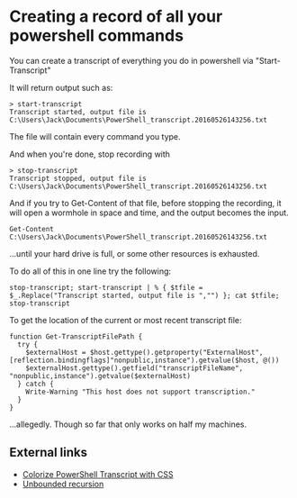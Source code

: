 ﻿# Creating a record of all your powershell commands

You can create a transcript of everything you do in powershell via "Start-Transcript"

It will return output such as:

    > start-transcript
    Transcript started, output file is C:\Users\Jack\Documents\PowerShell_transcript.20160526143256.txt

The file will contain every command you type.

And when you're done, stop recording with

    > stop-transcript
    Transcript stopped, output file is C:\Users\Jack\Documents\PowerShell_transcript.20160526143256.txt

And if you try to Get-Content of that file, before stopping the recording, it will open a wormhole in space and time, and the output becomes the input.

    Get-Content C:\Users\Jack\Documents\PowerShell_transcript.20160526143256.txt

...until your hard drive is full, or some other resources is exhausted.

To do all of this in one line try the following:

    stop-transcript; start-transcript | % { $tfile = $_.Replace("Transcript started, output file is ","") }; cat $tfile; stop-transcript

To get the location of the current or most recent transcript file:

    function Get-TranscriptFilePath {
      try {
        $externalHost = $host.gettype().getproperty("ExternalHost",[reflection.bindingflags]"nonpublic,instance").getvalue($host, @())
        $externalHost.gettype().getfield("transcriptFileName", "nonpublic,instance").getvalue($externalHost)
      } catch {
        Write-Warning "This host does not support transcription."
      }
    }

...allegedly. Though so far that only works on half my machines.

## External links

- [Colorize PowerShell Transcript with CSS](http://www.spjeff.com/2014/10/02/colorize-powershell-transcript-with-css/)
- [Unbounded recursion](http://wiki.secretgeek.net/unbounded-recursion)
